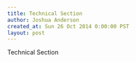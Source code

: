 ```yaml
---
title: Technical Section
author: Joshua Anderson
created_at: Sun 26 Oct 2014 0:00:00 PST
layout: post
---
```


Technical Section
